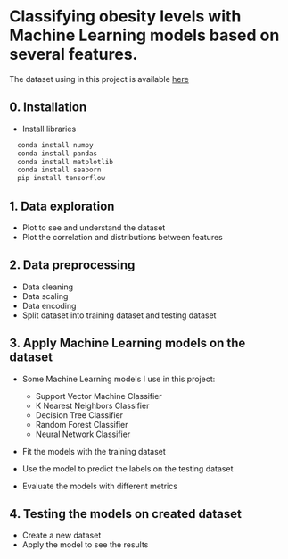 
# Classifying obesity levels with Machine Learning models based on several features.

The dataset using in this project is available [here](https://www.kaggle.com/datasets/ankurbajaj9/obesity-levels?select=ObesityDataSet_raw_and_data_sinthetic.csv)


## 0. Installation

- Install libraries

```bash
  conda install numpy
  conda install pandas
  conda install matplotlib
  conda install seaborn
  pip install tensorflow
```

## 1. Data exploration
- Plot to see and understand the dataset
- Plot the correlation and distributions between features
## 2. Data preprocessing
- Data cleaning
- Data scaling
- Data encoding
- Split dataset into training dataset and testing dataset
## 3. Apply Machine Learning models on the dataset
- Some Machine Learning models I use in this project:
  - Support Vector Machine Classifier
  - K Nearest Neighbors Classifier
  - Decision Tree Classifier
  - Random Forest Classifier
  - Neural Network Classifier

- Fit the models with the training dataset
- Use the model to predict the labels on the testing dataset
- Evaluate the models with different metrics
## 4. Testing the models on created dataset
- Create a new dataset
- Apply the model to see the results
